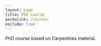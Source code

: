 ```yaml
---
layout: page
title: PhD Course
permalink: /course/
exclude: true
---
```


PhD course based on Carpentries material.
